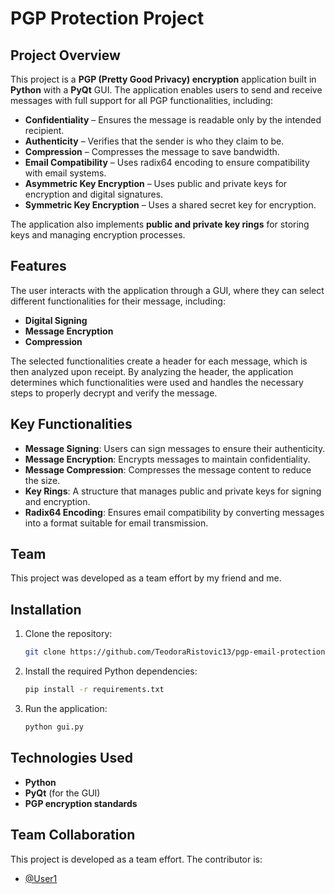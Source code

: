 # PGP Protection Project

## Project Overview  
This project is a **PGP (Pretty Good Privacy) encryption** application built in **Python** with a **PyQt** GUI. The application enables users to send and receive messages with full support for all PGP functionalities, including:

- **Confidentiality** – Ensures the message is readable only by the intended recipient.
- **Authenticity** – Verifies that the sender is who they claim to be.
- **Compression** – Compresses the message to save bandwidth.
- **Email Compatibility** – Uses radix64 encoding to ensure compatibility with email systems.
- **Asymmetric Key Encryption** – Uses public and private keys for encryption and digital signatures.
- **Symmetric Key Encryption** – Uses a shared secret key for encryption.

The application also implements **public and private key rings** for storing keys and managing encryption processes.

## Features  
The user interacts with the application through a GUI, where they can select different functionalities for their message, including:

- **Digital Signing**
- **Message Encryption**
- **Compression**

The selected functionalities create a header for each message, which is then analyzed upon receipt. By analyzing the header, the application determines which functionalities were used and handles the necessary steps to properly decrypt and verify the message.

## Key Functionalities  
- **Message Signing**: Users can sign messages to ensure their authenticity.
- **Message Encryption**: Encrypts messages to maintain confidentiality.
- **Message Compression**: Compresses the message content to reduce the size.
- **Key Rings**: A structure that manages public and private keys for signing and encryption.
- **Radix64 Encoding**: Ensures email compatibility by converting messages into a format suitable for email transmission.

## Team  
This project was developed as a team effort by my friend and me.

## Installation  
1. Clone the repository:
    ```bash
    git clone https://github.com/TeodoraRistovic13/pgp-email-protection.git
    ```
2. Install the required Python dependencies:
    ```bash
    pip install -r requirements.txt
    ```
3. Run the application:
    ```bash
    python gui.py
    ```

## Technologies Used  
- **Python**  
- **PyQt** (for the GUI)
- **PGP encryption standards**

## Team Collaboration  
This project is developed as a team effort. The contributor is:  
- [@User1](https://github.com/scurovic)
